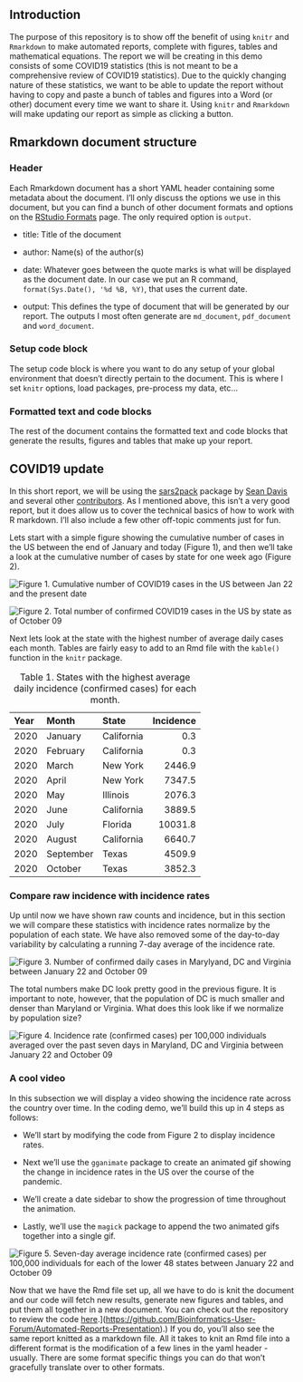 Introduction
------------

The purpose of this repository is to show off the benefit of using
`knitr` and `Rmarkdown` to make automated reports, complete with
figures, tables and mathematical equations. The report we will be
creating in this demo consists of some COVID19 statistics (this is not
meant to be a comprehensive review of COVID19 statistics). Due to the
quickly changing nature of these statistics, we want to be able to
update the report without having to copy and paste a bunch of tables and
figures into a Word (or other) document every time we want to share it.
Using `knitr` and `Rmarkdown` will make updating our report as simple as
clicking a button.

Rmarkdown document structure
----------------------------

### Header

Each Rmarkdown document has a short YAML header containing some metadata
about the document. I’ll only discuss the options we use in this
document, but you can find a bunch of other document formats and options
on the [RStudio Formats](https://rmarkdown.rstudio.com/formats.html)
page. The only required option is `output`.

-   title: Title of the document

-   author: Name(s) of the author(s)

-   date: Whatever goes between the quote marks is what will be
    displayed as the document date. In our case we put an R command,
    `format(Sys.Date(), '%d %B, %Y)`, that uses the current date.

-   output: This defines the type of document that will be generated by
    our report. The outputs I most often generate are `md_document`,
    `pdf_document` and `word_document`.

### Setup code block

The setup code block is where you want to do any setup of your global
environment that doesn’t directly pertain to the document. This is where
I set `knitr` options, load packages, pre-process my data, etc…

### Formatted text and code blocks

The rest of the document contains the formatted text and code blocks
that generate the results, figures and tables that make up your report.

COVID19 update
--------------

In this short report, we will be using the
[sars2pack](https://seandavi.github.io/sars2pack/reference/index.html)
package by [Sean Davis](https://github.com/seandavi) and several other
[contributors](https://github.com/seandavi/sars2pack/graphs/contributors).
As I mentioned above, this isn’t a very good report, but it does allow
us to cover the technical basics of how to work with R markdown. I’ll
also include a few other off-topic comments just for fun.

Lets start with a simple figure showing the cumulative number of cases
in the US between the end of January and today (Figure 1), and then
we’ll take a look at the cumulative number of cases by state for one
week ago (Figure 2).

![Figure 1. Cumulative number of COVID19 cases in the US between Jan 22
and the present
date](README_files/figure-markdown_strict/US%20total%20cases-1.png)

![Figure 2. Total number of confirmed COVID19 cases in the US by state
as of October
09](README_files/figure-markdown_strict/US%20cases%20last%20week-1.png)

Next lets look at the state with the highest number of average daily
cases each month. Tables are fairly easy to add to an Rmd file with the
`kable()` function in the `knitr` package.

<table>
<caption>Table 1. States with the highest average daily incidence (confirmed cases) for each month.</caption>
<thead>
<tr class="header">
<th style="text-align: left;">Year</th>
<th style="text-align: left;">Month</th>
<th style="text-align: left;">State</th>
<th style="text-align: right;">Incidence</th>
</tr>
</thead>
<tbody>
<tr class="odd">
<td style="text-align: left;">2020</td>
<td style="text-align: left;">January</td>
<td style="text-align: left;">California</td>
<td style="text-align: right;">0.3</td>
</tr>
<tr class="even">
<td style="text-align: left;">2020</td>
<td style="text-align: left;">February</td>
<td style="text-align: left;">California</td>
<td style="text-align: right;">0.3</td>
</tr>
<tr class="odd">
<td style="text-align: left;">2020</td>
<td style="text-align: left;">March</td>
<td style="text-align: left;">New York</td>
<td style="text-align: right;">2446.9</td>
</tr>
<tr class="even">
<td style="text-align: left;">2020</td>
<td style="text-align: left;">April</td>
<td style="text-align: left;">New York</td>
<td style="text-align: right;">7347.5</td>
</tr>
<tr class="odd">
<td style="text-align: left;">2020</td>
<td style="text-align: left;">May</td>
<td style="text-align: left;">Illinois</td>
<td style="text-align: right;">2076.3</td>
</tr>
<tr class="even">
<td style="text-align: left;">2020</td>
<td style="text-align: left;">June</td>
<td style="text-align: left;">California</td>
<td style="text-align: right;">3889.5</td>
</tr>
<tr class="odd">
<td style="text-align: left;">2020</td>
<td style="text-align: left;">July</td>
<td style="text-align: left;">Florida</td>
<td style="text-align: right;">10031.8</td>
</tr>
<tr class="even">
<td style="text-align: left;">2020</td>
<td style="text-align: left;">August</td>
<td style="text-align: left;">California</td>
<td style="text-align: right;">6640.7</td>
</tr>
<tr class="odd">
<td style="text-align: left;">2020</td>
<td style="text-align: left;">September</td>
<td style="text-align: left;">Texas</td>
<td style="text-align: right;">4509.9</td>
</tr>
<tr class="even">
<td style="text-align: left;">2020</td>
<td style="text-align: left;">October</td>
<td style="text-align: left;">Texas</td>
<td style="text-align: right;">3852.3</td>
</tr>
</tbody>
</table>

### Compare raw incidence with incidence rates

Up until now we have shown raw counts and incidence, but in this section
we will compare these statistics with incidence rates normalize by the
population of each state. We have also removed some of the day-to-day
variability by calculating a running 7-day average of the incidence
rate.

![Figure 3. Number of confirmed daily cases in Marylyand, DC and
Virginia between January 22 and October
09](README_files/figure-markdown_strict/raw%20incidence-1.png)

The total numbers make DC look pretty good in the previous figure. It is
important to note, however, that the population of DC is much smaller
and denser than Maryland or Virginia. What does this look like if we
normalize by population size?

![Figure 4. Incidence rate (confirmed cases) per 100,000 individuals
averaged over the past seven days in Maryland, DC and Virginia between
January 22 and October
09](README_files/figure-markdown_strict/incidence%20rate-1.png)

### A cool video

In this subsection we will display a video showing the incidence rate
across the country over time. In the coding demo, we’ll build this up in
4 steps as follows:

-   We’ll start by modifying the code from Figure 2 to display incidence
    rates.

-   Next we’ll use the `gganimate` package to create an animated gif
    showing the change in incidence rates in the US over the course of
    the pandemic.

-   We’ll create a date sidebar to show the progression of time
    throughout the animation.

-   Lastly, we’ll use the `magick` package to append the two animated
    gifs together into a single gif.

![Figure 5. Seven-day average incidence rate (confirmed cases) per
100,000 individuals for each of the lower 48 states between January 22
and October
09](README_files/figure-markdown_strict/incidence%20rate%20video-1.gif)

Now that we have the Rmd file set up, all we have to do is knit the
document and our code will fetch new results, generate new figures and
tables, and put them all together in a new document. You can check out
the repository to review the code
[here](%5Bhttps://github.com/Bioinformatics-User-Forum/Automated-Reports-Presentation).\](<a href="https://github.com/Bioinformatics-User-Forum/Automated-Reports-Presentation" class="uri">https://github.com/Bioinformatics-User-Forum/Automated-Reports-Presentation</a>).)
If you do, you’ll also see the same report knitted as a markdown file.
All it takes to knit an Rmd file into a different format is the
modification of a few lines in the yaml header - usually. There are some
format specific things you can do that won’t gracefully translate over
to other formats.
